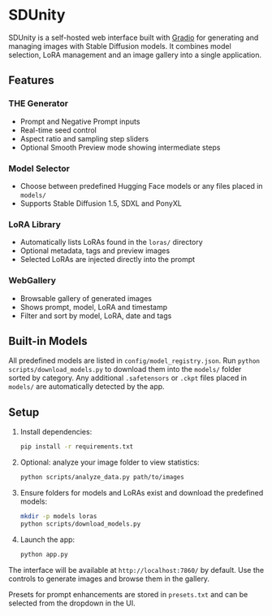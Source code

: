 # SDUnity

SDUnity is a self-hosted web interface built with [Gradio](https://www.gradio.app/) for generating and managing images with Stable Diffusion models. It combines model selection, LoRA management and an image gallery into a single application.

## Features

### THE Generator
- Prompt and Negative Prompt inputs
- Real-time seed control
- Aspect ratio and sampling step sliders
- Optional Smooth Preview mode showing intermediate steps

### Model Selector
- Choose between predefined Hugging Face models or any files placed in `models/`
- Supports Stable Diffusion 1.5, SDXL and PonyXL

### LoRA Library
- Automatically lists LoRAs found in the `loras/` directory
- Optional metadata, tags and preview images
- Selected LoRAs are injected directly into the prompt

### WebGallery
- Browsable gallery of generated images
- Shows prompt, model, LoRA and timestamp
- Filter and sort by model, LoRA, date and tags

## Built-in Models

All predefined models are listed in `config/model_registry.json`. Run
`python scripts/download_models.py` to download them into the `models/` folder
sorted by category. Any additional `.safetensors` or `.ckpt` files placed in
`models/` are automatically detected by the app.

## Setup

1. Install dependencies:
   ```bash
   pip install -r requirements.txt
   ```
2. Optional: analyze your image folder to view statistics:
   ```bash
   python scripts/analyze_data.py path/to/images
   ```
3. Ensure folders for models and LoRAs exist and download the predefined models:
   ```bash
   mkdir -p models loras
   python scripts/download_models.py
   ```
4. Launch the app:
   ```bash
   python app.py
   ```

The interface will be available at `http://localhost:7860/` by default. Use the controls to generate images and browse them in the gallery.

Presets for prompt enhancements are stored in `presets.txt` and can be selected from the dropdown in the UI.

